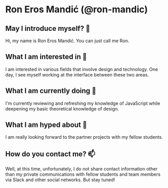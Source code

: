 # Ron Eros Mandić (@ron-mandic)

## May I introduce myself? 👋 
Hi, my name is Ron Eros Mandić. You can just call me Ron.

## What I am interested in 👀
I am interested in various fields that involve design and technology. One day, I see myself working at the interface between these two areas.

## What I am currently doing 🌱
I'm currently reviewing and refreshing my knowledge of JavaScript while deepening my basic theoretical knowledge of design.

## What I am hyped about 💞️
I am really looking forward to the partner projects with my fellow students.

## How do you contact me? 📫
Well, at this time, unfortunately, I do not share contact information other than my private communications with fellow students and team members via Slack and other social networks. But stay tuned!
